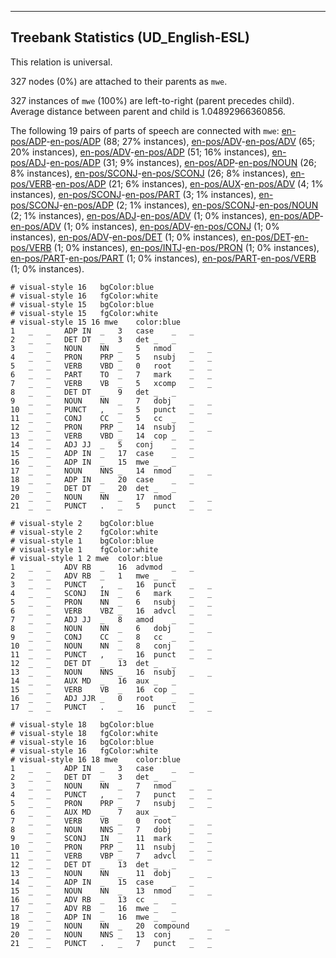 

--------------------------------------------------------------------------------

## Treebank Statistics (UD_English-ESL)

This relation is universal.

327 nodes (0%) are attached to their parents as `mwe`.

327 instances of `mwe` (100%) are left-to-right (parent precedes child).
Average distance between parent and child is 1.04892966360856.

The following 19 pairs of parts of speech are connected with `mwe`: [en-pos/ADP]()-[en-pos/ADP]() (88; 27% instances), [en-pos/ADV]()-[en-pos/ADV]() (65; 20% instances), [en-pos/ADV]()-[en-pos/ADP]() (51; 16% instances), [en-pos/ADJ]()-[en-pos/ADP]() (31; 9% instances), [en-pos/ADP]()-[en-pos/NOUN]() (26; 8% instances), [en-pos/SCONJ]()-[en-pos/SCONJ]() (26; 8% instances), [en-pos/VERB]()-[en-pos/ADP]() (21; 6% instances), [en-pos/AUX]()-[en-pos/ADV]() (4; 1% instances), [en-pos/SCONJ]()-[en-pos/PART]() (3; 1% instances), [en-pos/SCONJ]()-[en-pos/ADP]() (2; 1% instances), [en-pos/SCONJ]()-[en-pos/NOUN]() (2; 1% instances), [en-pos/ADJ]()-[en-pos/ADV]() (1; 0% instances), [en-pos/ADP]()-[en-pos/ADV]() (1; 0% instances), [en-pos/ADV]()-[en-pos/CONJ]() (1; 0% instances), [en-pos/ADV]()-[en-pos/DET]() (1; 0% instances), [en-pos/DET]()-[en-pos/VERB]() (1; 0% instances), [en-pos/INTJ]()-[en-pos/PRON]() (1; 0% instances), [en-pos/PART]()-[en-pos/PART]() (1; 0% instances), [en-pos/PART]()-[en-pos/VERB]() (1; 0% instances).


~~~ conllu
# visual-style 16	bgColor:blue
# visual-style 16	fgColor:white
# visual-style 15	bgColor:blue
# visual-style 15	fgColor:white
# visual-style 15 16 mwe	color:blue
1	_	_	ADP	IN	_	3	case	_	_
2	_	_	DET	DT	_	3	det	_	_
3	_	_	NOUN	NN	_	5	nmod	_	_
4	_	_	PRON	PRP	_	5	nsubj	_	_
5	_	_	VERB	VBD	_	0	root	_	_
6	_	_	PART	TO	_	7	mark	_	_
7	_	_	VERB	VB	_	5	xcomp	_	_
8	_	_	DET	DT	_	9	det	_	_
9	_	_	NOUN	NN	_	7	dobj	_	_
10	_	_	PUNCT	,	_	5	punct	_	_
11	_	_	CONJ	CC	_	5	cc	_	_
12	_	_	PRON	PRP	_	14	nsubj	_	_
13	_	_	VERB	VBD	_	14	cop	_	_
14	_	_	ADJ	JJ	_	5	conj	_	_
15	_	_	ADP	IN	_	17	case	_	_
16	_	_	ADP	IN	_	15	mwe	_	_
17	_	_	NOUN	NNS	_	14	nmod	_	_
18	_	_	ADP	IN	_	20	case	_	_
19	_	_	DET	DT	_	20	det	_	_
20	_	_	NOUN	NN	_	17	nmod	_	_
21	_	_	PUNCT	.	_	5	punct	_	_

~~~


~~~ conllu
# visual-style 2	bgColor:blue
# visual-style 2	fgColor:white
# visual-style 1	bgColor:blue
# visual-style 1	fgColor:white
# visual-style 1 2 mwe	color:blue
1	_	_	ADV	RB	_	16	advmod	_	_
2	_	_	ADV	RB	_	1	mwe	_	_
3	_	_	PUNCT	,	_	16	punct	_	_
4	_	_	SCONJ	IN	_	6	mark	_	_
5	_	_	PRON	NN	_	6	nsubj	_	_
6	_	_	VERB	VBZ	_	16	advcl	_	_
7	_	_	ADJ	JJ	_	8	amod	_	_
8	_	_	NOUN	NN	_	6	dobj	_	_
9	_	_	CONJ	CC	_	8	cc	_	_
10	_	_	NOUN	NN	_	8	conj	_	_
11	_	_	PUNCT	,	_	16	punct	_	_
12	_	_	DET	DT	_	13	det	_	_
13	_	_	NOUN	NNS	_	16	nsubj	_	_
14	_	_	AUX	MD	_	16	aux	_	_
15	_	_	VERB	VB	_	16	cop	_	_
16	_	_	ADJ	JJR	_	0	root	_	_
17	_	_	PUNCT	.	_	16	punct	_	_

~~~


~~~ conllu
# visual-style 18	bgColor:blue
# visual-style 18	fgColor:white
# visual-style 16	bgColor:blue
# visual-style 16	fgColor:white
# visual-style 16 18 mwe	color:blue
1	_	_	ADP	IN	_	3	case	_	_
2	_	_	DET	DT	_	3	det	_	_
3	_	_	NOUN	NN	_	7	nmod	_	_
4	_	_	PUNCT	,	_	7	punct	_	_
5	_	_	PRON	PRP	_	7	nsubj	_	_
6	_	_	AUX	MD	_	7	aux	_	_
7	_	_	VERB	VB	_	0	root	_	_
8	_	_	NOUN	NNS	_	7	dobj	_	_
9	_	_	SCONJ	IN	_	11	mark	_	_
10	_	_	PRON	PRP	_	11	nsubj	_	_
11	_	_	VERB	VBP	_	7	advcl	_	_
12	_	_	DET	DT	_	13	det	_	_
13	_	_	NOUN	NN	_	11	dobj	_	_
14	_	_	ADP	IN	_	15	case	_	_
15	_	_	NOUN	NN	_	13	nmod	_	_
16	_	_	ADV	RB	_	13	cc	_	_
17	_	_	ADV	RB	_	16	mwe	_	_
18	_	_	ADP	IN	_	16	mwe	_	_
19	_	_	NOUN	NN	_	20	compound	_	_
20	_	_	NOUN	NNS	_	13	conj	_	_
21	_	_	PUNCT	.	_	7	punct	_	_

~~~


